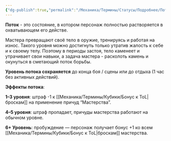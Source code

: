 ```yaml
---
{"dg-publish":true,"permalink":"/Механика/Термины/Статусы/Подробнее/Поток/","noteIcon":"","created":"2025-10-12T10:43:42.597+03:00","updated":"2025-09-24T18:32:39.389+03:00"}
---
```




**Поток** - это состояние, в котором персонаж полностью растворяется в охватывающем его действе. 

Мастера превращают своё тело в оружие, тренируясь и работая на износ. Такого уровня можно достигнуть только утратив жалость к себе и к своему телу. Поэтому в периоды застоя, тело каменеет и утрачивает свои навыки, а задача мастера - расколоть камень и окунуться в сметающий поток борьбы. 

**Уровень потока сохраняется** до конца боя / сцены или до отдыха (1 час без активных действий).


**Эффекты потока**:

**1–3 уровня**: штраф -1 к [[Механика/Термины/Кубики/Бонус к ToL\|броскам]] на применение причуд “Мастерства”. 

**4–5 уровня**: штраф пропадает, причуды мастерства работают на обычном уровне. 

**6+ Уровень**: пробуждение — персонаж получает бонус +1 ко всем [[Механика/Термины/Кубики/Бонус к ToL\|броскам]] мастерства.